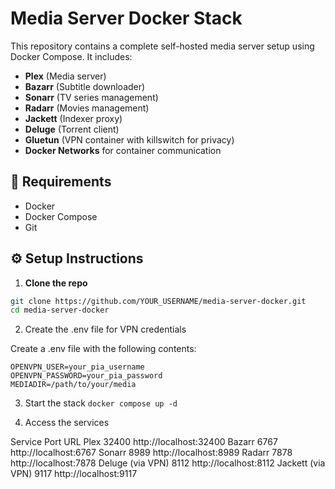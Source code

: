 # Media Server Docker Stack

This repository contains a complete self-hosted media server setup using Docker Compose. It includes:

- **Plex** (Media server)
- **Bazarr** (Subtitle downloader)
- **Sonarr** (TV series management)
- **Radarr** (Movies management)
- **Jackett** (Indexer proxy)
- **Deluge** (Torrent client)
- **Gluetun** (VPN container with killswitch for privacy)
- **Docker Networks** for container communication

## 🧰 Requirements

- Docker
- Docker Compose
- Git

## ⚙️ Setup Instructions

1. **Clone the repo**

```bash
git clone https://github.com/YOUR_USERNAME/media-server-docker.git
cd media-server-docker
```

2. Create the .env file for VPN credentials

Create a .env file with the following contents:
```
OPENVPN_USER=your_pia_username
OPENVPN_PASSWORD=your_pia_password
MEDIADIR=/path/to/your/media
```

3. Start the stack
``` docker compose up -d ```

4. Access the services

Service	Port	URL
Plex	32400	http://localhost:32400
Bazarr	6767	http://localhost:6767
Sonarr	8989	http://localhost:8989
Radarr	7878	http://localhost:7878
Deluge (via VPN)	8112	http://localhost:8112
Jackett (via VPN)	9117	http://localhost:9117
